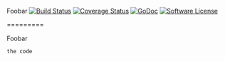 Foobar [![Build Status](https://travis-ci.org/tbrandon/foobar.svg?branch=master)](https://travis-ci.org/tbrandon/foobar)
[![Coverage Status](http://codecov.io/github/tbrandon/foobar/coverage.svg?branch=master)](http://codecov.io/github/tbrandon/foobar?branch=master)
[![GoDoc](https://godoc.org/github.com/tbrandon/foobar?status.svg)](https://godoc.org/github.com/tbrandon/foobar)
[![Software License](https://img.shields.io/badge/License-MIT-green.svg)](https://github.com/tbrandon/foobar/LICENSE)

=========

Foobar

```
the code
```
